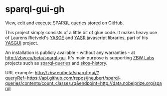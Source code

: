 sparql-gui-gh
=============

View, edit and execute SPARQL queries stored on GitHub.

This project simply consists of a little bit of glue code. It makes heavy use
of Laurens Rietveld's [YASGE](http://yasqe.yasgui.org/) and
[YASR](http://yasr.yasgui.org/) javascript libraries, part of his
[YASGUI](http://yasgui.org) project.

An installation is publicly available - without any warranties - at
http://zbw.eu/beta/sparql-gui. It's main purpose is supporting [ZBW
Labs](http://zbw.eu/labs) projects such as
[sparql-queries](../../../sparql-queries) and
[skos-history](../../../skos-history).

URL example: http://zbw.eu/beta/sparql-gui/?queryRef=https://api.github.com/repos/jneubert/sparql-queries/contents/count_classes.rq&endpoint=http://data.nobelprize.org/sparql

